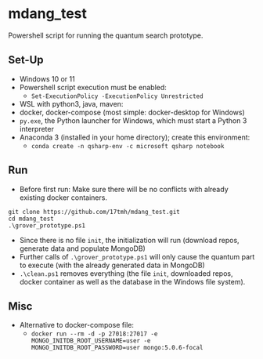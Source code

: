 # mdang_test

Powershell script for running the quantum search prototype.

## Set-Up

- Windows 10 or 11
- Powershell script execution must be enabled:
  - `Set-ExecutionPolicy -ExecutionPolicy Unrestricted`
- WSL with python3, java, maven:
- docker, docker-compose (most simple: docker-desktop for Windows)
- `py.exe`, the Python launcher for Windows, which must start a Python 3 interpreter
- Anaconda 3 (installed in your home directory); create this environment:
  - `conda create -n qsharp-env -c microsoft qsharp notebook`

## Run

- Before first run: Make sure there will be no conflicts with already existing docker containers.

```
git clone https://github.com/17tmh/mdang_test.git
cd mdang_test
.\grover_prototype.ps1
```

- Since there is no file `init`, the initialization will run (download repos, generate data and populate MongoDB)
- Further calls of `.\grover_prototype.ps1` will only cause the quantum part to execute (with the already generated data in MongoDB)
- `.\clean.ps1` removes everything (the file `init`, downloaded repos, docker container as well as the database in the Windows file system).

## Misc

- Alternative to docker-compose file:
  - `docker run --rm -d -p 27018:27017 -e MONGO_INITDB_ROOT_USERNAME=user -e MONGO_INITDB_ROOT_PASSWORD=user mongo:5.0.6-focal`
